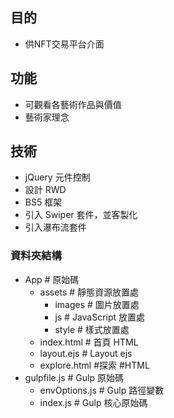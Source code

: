 
## 目的
- 供NFT交易平台介面

## 功能
- 可觀看各藝術作品與價值
- 藝術家理念

## 技術
- jQuery 元件控制
- 設計 RWD 
- BS5 框架
- 引入 Swiper 套件，並客製化
- 引入瀑布流套件

### 資料夾結構

- App # 原始碼
  - assets # 靜態資源放置處
    - images # 圖片放置處
    - js # JavaScript 放置處
    - style # 樣式放置處
  - index.html # 首頁 HTML    
  - layout.ejs # Layout ejs
  - explore.html #探索 #HTML
- gulpfile.js # Gulp 原始碼
  - envOptions.js # Gulp 路徑變數
  - index.js # Gulp 核心原始碼

